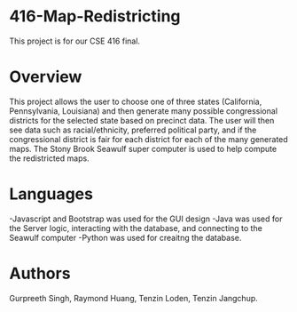 # 416-Map-Redistricting
This project is for our CSE 416 final.

# Overview
This project allows the user to choose one of three states (California, Pennsylvania, Louisiana) and then generate many possible congressional districts for the selected state based on precinct data. The user will then see data such as racial/ethnicity, preferred political party, and if the congressional district is fair for each district for each of the many generated maps. The Stony Brook Seawulf super computer is used to help compute the redistricted maps.

# Languages
-Javascript and Bootstrap was used for the GUI design
-Java was used for the Server logic, interacting with the database, and connecting to the Seawulf computer
-Python was used for creaitng the database.

# Authors
Gurpreeth Singh,
Raymond Huang,
Tenzin Loden,
Tenzin Jangchup.
